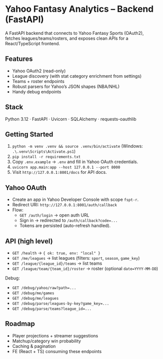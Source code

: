 # Yahoo Fantasy Analytics – Backend (FastAPI)

A FastAPI backend that connects to Yahoo Fantasy Sports (OAuth2), fetches leagues/teams/rosters, and exposes clean APIs for a React/TypeScript frontend.

## Features
- Yahoo OAuth2 (read-only)
- League discovery (with stat category enrichment from settings)
- Teams + roster endpoints
- Robust parsers for Yahoo’s JSON shapes (NBA/NHL)
- Handy debug endpoints

## Stack
Python 3.12 · FastAPI · Uvicorn · SQLAlchemy · requests-oauthlib

## Getting Started
1. `python -m venv .venv && source .venv/bin/activate` (Windows: `.\.venv\Scripts\Activate.ps1`)
2. `pip install -r requirements.txt`
3. Copy `.env.example` → `.env` and fill in Yahoo OAuth credentials.
4. `uvicorn app.main:app --host 127.0.0.1 --port 8000`
5. Visit `http://127.0.0.1:8001/docs` for API docs.

## Yahoo OAuth
- Create an app in Yahoo Developer Console with scope `fspt-r`.
- Redirect URI: `http://127.0.0.1:8001/auth/callback`
- Flow:
  - `GET /auth/login` → open auth URL
  - Sign in → redirected to `/auth/callback?code=...`
  - Tokens are persisted (auto-refresh handled).

## API (high level)
- `GET /health` → `{ ok: true, env: "local" }`
- `GET /me/leagues` → list leagues (filters: `sport`, `season`, `game_key`)
- `GET /league/{league_id}/teams` → list teams
- `GET /league/team/{team_id}/roster` → roster (optional `date=YYYY-MM-DD`)

Debug:
- `GET /debug/yahoo/raw?path=...`
- `GET /debug/me/games`
- `GET /debug/me/leagues`
- `GET /debug/parse/leagues-by-key?game_key=...`
- `GET /debug/parse/teams?league_id=...`

## Roadmap
- Player projections + streamer suggestions
- Matchup/category win probability
- Caching & pagination
- FE (React + TS) consuming these endpoints
